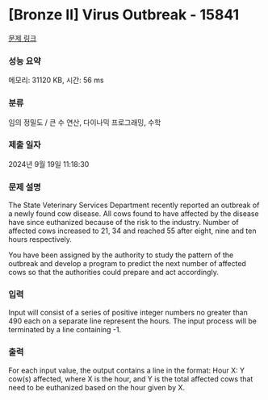 # [Bronze II] Virus Outbreak - 15841 

[문제 링크](https://www.acmicpc.net/problem/15841) 

### 성능 요약

메모리: 31120 KB, 시간: 56 ms

### 분류

임의 정밀도 / 큰 수 연산, 다이나믹 프로그래밍, 수학

### 제출 일자

2024년 9월 19일 11:18:30

### 문제 설명

<p>The State Veterinary Services Department recently reported an outbreak of a newly found cow disease. All cows found to have affected by the disease have since euthanized because of the risk to the industry. Number of affected cows increased to 21, 34 and reached 55 after eight, nine and ten hours respectively.</p>

<p>You have been assigned by the authority to study the pattern of the outbreak and develop a program to predict the next number of affected cows so that the authorities could prepare and act accordingly.</p>

### 입력 

 <p>Input will consist of a series of positive integer numbers no greater than 490 each on a separate line represent the hours. The input process will be terminated by a line containing -1.</p>

### 출력 

 <p>For each input value, the output contains a line in the format: Hour X: Y cow(s) affected, where X is the hour, and Y is the total affected cows that need to be euthanized based on the hour given by X.</p>

